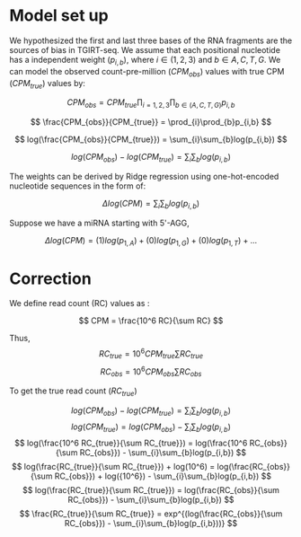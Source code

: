 # Model set up #

We hypothesized the first and last three bases of the RNA fragments are the sources of bias in TGIRT-seq. We assume that each positional nucleotide has a independent weight ($p_{i,b}$), where $i\in(1,2,3)$ and $b\in{A,C,T,G}$. We can model the observed count-pre-million ($CPM_{obs}$) values with true CPM ($CPM_{true}$) values by:

$$ CPM_{obs} = CPM_{true} \prod_{i=1,2,3}\prod_{b\in(A,C,T,G)}p_{i,b} $$

$$ \frac{CPM_{obs}}{CPM_{true}} = \prod_{i}\prod_{b}p_{i,b} $$ 

$$ log(\frac{CPM_{obs}}{CPM_{true}}) = \sum_{i}\sum_{b}log(p_{i,b}) $$ 

$$ log(CPM_{obs}) - log(CPM_{true}) = \sum_{i}\sum_{b}log(p_{i,b})  $$

The weights can be derived by Ridge regression using one-hot-encoded nucleotide sequences in the form of:

$$ \Delta log (CPM) = \sum_{i}\sum_{b}log(p_{i,b}) $$

Suppose we have a miRNA starting with 5'-AGG,

$$ \Delta log (CPM) = (1)log(p_{1,A}) + (0)log(p_{1,G}) + (0)log(p_{1,T}) +  ... $$



# Correction #

We define read count (RC) values as :

$$ CPM = \frac{10^6 RC}{\sum RC} $$

Thus, 
$$ RC_{true} = 10^6  CPM_{true} \sum RC_{true}$$
$$ RC_{obs} = 10^6  CPM_{obs} \sum RC_{obs}$$

To get the true read count ($RC_{true}$)

$$ log(CPM_{obs}) - log(CPM_{true}) = \sum_{i}\sum_{b}log(p_{i,b})  $$
$$ log(CPM_{true}) = log(CPM_{obs}) - \sum_{i}\sum_{b}log(p_{i,b}) $$
$$ log(\frac{10^6 RC_{true}}{\sum RC_{true}}) = log(\frac{10^6 RC_{obs}}{\sum RC_{obs}}) - \sum_{i}\sum_{b}log(p_{i,b}) $$
$$ log(\frac{RC_{true}}{\sum RC_{true}}) + log(10^6) = log(\frac{RC_{obs}}{\sum RC_{obs}}) + log({10^6}) - \sum_{i}\sum_{b}log(p_{i,b}) $$
$$ log(\frac{RC_{true}}{\sum RC_{true}}) = log(\frac{RC_{obs}}{\sum RC_{obs}}) - \sum_{i}\sum_{b}log(p_{i,b}) $$
$$ \frac{RC_{true}}{\sum RC_{true}} = exp^{(log(\frac{RC_{obs}}{\sum RC_{obs}}) - \sum_{i}\sum_{b}log(p_{i,b}))} $$

